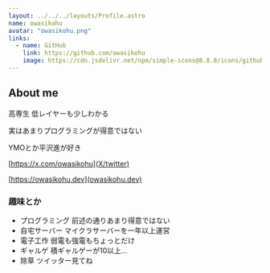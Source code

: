 ```yaml
---
layout: ../../../layouts/Profile.astro
name: owasikohu
avatar: "owasikohu.png"
links: 
  - name: GitHub
    link: https://github.com/owasikohu
    image: https://cdn.jsdelivr.net/npm/simple-icons@8.8.0/icons/github.svg
---
```



## About me
高専生 低レイヤーも少しわかる

実はあまりプログラミングが得意ではない

YMOとか平沢進が好き

[https://x.com/owasikohu](X/twitter)

[https://owasikohu.dev](owasikohu.dev)
### 趣味とか
- プログラミング 前述の通りあまり得意ではない
- 自宅サーバー マイクラサーバーを一年以上運営
- 電子工作 弱電も強電もちょっとだけ
- ギャルゲ 積ギャルゲーが10以上...
- 除草 ツイッター見てね





